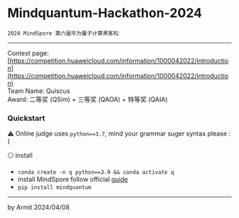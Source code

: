 # Mindquantum-Hackathon-2024

    2024 MindSpore 第六届华为量子计算黑客松

----

Contest page: [https://competition.huaweicloud.com/information/1000042022/introduction](https://competition.huaweicloud.com/information/1000042022/introduction)  
Team Name: Quiscus  
Award: 二等奖 (QSim) + 三等奖 (QAOA) + 特等奖 (QAIA)  


### Quickstart

⚠ Online judge uses `python==3.7`, mind your grammar suger syntax please :(

⚪ install

- `conda create -n q python==3.9 && conda activate q`
- install MindSpore follow official [guide](https://www.mindspore.cn/install)
- `pip install mindquantum`


----
by Armit
2024/04/08
